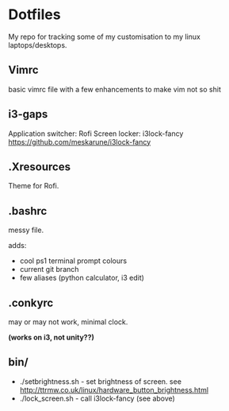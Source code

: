 # Dotfiles

My repo for tracking some of my customisation to my linux laptops/desktops.

## Vimrc
basic vimrc file with a few enhancements to make vim not so shit

## i3-gaps
Application switcher: Rofi
Screen locker: i3lock-fancy https://github.com/meskarune/i3lock-fancy 

## .Xresources
Theme for Rofi. 

## .bashrc
messy file.

adds:
 - cool ps1 terminal prompt colours
 - current git branch
 - few aliases (python calculator, i3 edit)

## .conkyrc
may or may not work, minimal clock.

__(works on i3, not unity??)__

## bin/

 - ./setbrightness.sh - set brightness of screen. see http://ttrmw.co.uk/linux/hardware_button_brightness.html
 - ./lock_screen.sh - call i3lock-fancy (see above)
